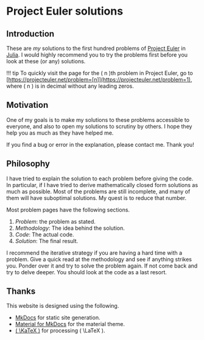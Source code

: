# Project Euler solutions

## Introduction

These are *my* solutions to the first hundred problems of [Project Euler](https://projecteuler.net/) in [Julia](https://julialang.org/). I would highly recommend you to try the problems first before you look at these (or any) solutions.

!!! tip
    To quickly visit the page for the \( n \)th problem in Project Euler, go to [https://projecteuler.net/problem=[n]](https://projecteuler.net/problem=1), where \( n \) is in decimal without any leading zeros.


## Motivation

One of my goals is to make my solutions to these problems accessible to everyone, and also to open my solutions to scrutiny by others. I hope they help you as much as they have helped me.

If you find a bug or error in the explanation, please contact me. Thank you!


## Philosophy

I have tried to explain the solution to each problem before giving the code. In particular, if I have tried to derive mathematically closed form solutions as much as possible. Most of the problems are still incomplete, and many of them will have suboptimal solutions. My quest is to reduce that number.

Most problem pages have the following sections.

1.  *Problem*: the problem as stated.
2.  *Methodology*: The idea behind the solution.
3.  *Code*: The actual code.
4.  *Solution*: The final result.

I recommend the iterative strategy if you are having a hard time with a problem. Give a quick read at the methodology and see if anything strikes you. Ponder over it and try to solve the problem again. If not come back and try to delve deeper. You should look at the code as a last resort.


## Thanks

This website is designed using the following.

*   [MkDocs](https://www.mkdocs.org/) for static site generation.
*   [Material for MkDocs](https://squidfunk.github.io/mkdocs-material/) for the material theme.
*   [\( \KaTeX \)](https://katex.org/) for processing \( \LaTeX \).
